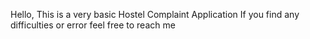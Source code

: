 Hello,
This is a very basic Hostel Complaint Application
If you find any difficulties or error feel free to reach me
